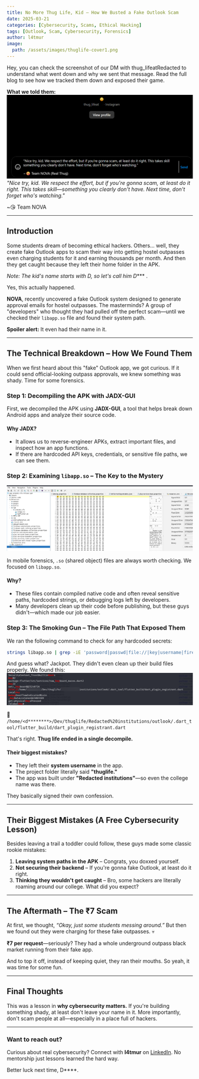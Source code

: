 ```yaml
---
title: No More Thug Life, Kid – How We Busted a Fake Outlook Scam
date: 2025-03-21
categories: [Cybersecurity, Scams, Ethical Hacking]
tags: [Outlook, Scam, Cybersecurity, Forensics]
author: l4tmur
image:
  path: /assets/images/thuglife-cover1.png
---
```


Hey, you can check the screenshot of our DM with thug_lifeatRedacted to understand what went down and why we sent that message. Read the full blog to see how we tracked them down and exposed their game.

**What we told them:**  
![dm](/assets/images/dm1.png)\
*"Nice try, kid. We respect the effort, but if you're gonna scam, at least do it right. This takes skill—something you clearly don't have. Next time, don't forget who's watching."*

~😘 Team NOVA 

---

## Introduction

Some students dream of becoming ethical hackers. Others… well, they create fake Outlook apps to scam their way into getting hostel outpasses even charging students for it and earning thousands per month. And then they get caught because they left their home folder in the APK.

*Note: The kid's name starts with D, so let's call him D*\*\*\* .

Yes, this actually happened.

**NOVA**, recently uncovered a fake Outlook system designed to generate approval emails for hostel outpasses. The masterminds? A group of "developers" who thought they had pulled off the perfect scam—until we checked their `libapp.so` file and found their system path.

**Spoiler alert:** It even had their name in it.

---

## The Technical Breakdown – How We Found Them

When we first heard about this "fake" Outlook app, we got curious. If it could send official-looking outpass approvals, we knew something was shady. Time for some forensics.

### Step 1: Decompiling the APK with JADX-GUI

First, we decompiled the APK using **JADX-GUI**, a tool that helps break down Android apps and analyze their source code.

#### **Why JADX?**

- It allows us to reverse-engineer APKs, extract important files, and inspect how an app functions.
- If there are hardcoded API keys, credentials, or sensitive file paths, we can see them.

### Step 2: Examining `libapp.so` – The Key to the Mystery  
![jadx-ui](/assets/images/jadx-ui.png)

In mobile forensics, `.so` (shared object) files are always worth checking. We focused on `libapp.so`.



#### **Why?**

- These files contain compiled native code and often reveal sensitive paths, hardcoded strings, or debugging logs left by developers.
- Many developers clean up their code before publishing, but these guys didn't—which made our job easier.

### Step 3: The Smoking Gun – The File Path That Exposed Them

We ran the following command to check for any hardcoded secrets:

```bash
strings libapp.so | grep -iE 'password|passwd|file://|key|username|firebase|auth|token|apikey|secret|oauth|bearer|jwt|client_id|client_secret|access_token|refresh_token|ftp|sftp|admin|private|ssh|db_password|db_user|root|credentials|aws_access_key|aws_secret|google_api_key|facebook_app_id|twilio|slack_token|webhook|encryption|keystore|cert|certificate|proxy|debug|log'
```

And guess what? Jackpot. They didn't even clean up their build files properly. We found this:  
![strings-result](/assets/images/strings-result.png)



📂 `/home/<d********>/Dev/thuglife/Redacted%20institutions/outlook/.dart_tool/flutter_build/dart_plugin_registrant.dart`

That's right. **Thug life ended in a single decompile.**

#### **Their biggest mistakes?**

- They left their **system username** in the app.
- The project folder literally said **"thuglife."**
- The app was built under **"Redacted institutions"**—so even the college name was there.

They basically signed their own confession.

---

## Their Biggest Mistakes (A Free Cybersecurity Lesson)

Besides leaving a trail a toddler could follow, these guys made some classic rookie mistakes:

1. **Leaving system paths in the APK** – Congrats, you doxxed yourself.
2. **Not securing their backend** – If you're gonna fake Outlook, at least do it right.
3. **Thinking they wouldn't get caught** – Bro, some hackers are literally roaming around our college. What did you expect?

---

## The Aftermath – The ₹7 Scam

At first, we thought, *“Okay, just some students messing around.”* But then we found out they were charging for these fake outpasses. 💀

**₹7 per request**—seriously? They had a whole underground outpass black market running from their fake app.

And to top it off, instead of keeping quiet, they ran their mouths. So yeah, it was time for some fun.

---

## Final Thoughts

This was a lesson in **why cybersecurity matters.** If you're building something shady, at least don't leave your name in it. More importantly, don't scam people at all—especially in a place full of hackers. 


---

### Want to reach out?

Curious about real cybersecurity? Connect with **l4tmur** on [LinkedIn](https://www.linkedin.com/in/0xl4tmur). No mentorship just lessons learned the hard way.

Better luck next time, D\*\*\*\*.
